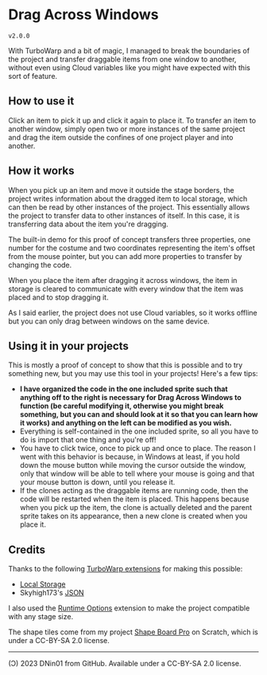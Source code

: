 # Drag Across Windows

`v2.0.0`

With TurboWarp and a bit of magic, I managed to break the boundaries of the project and transfer draggable items from one window to another, without even using Cloud variables like you might have expected with this sort of feature.

## How to use it

Click an item to pick it up and click it again to place it. To transfer an item to another window, simply open two or more instances of the same project and drag the item outside the confines of one project player and into another.

## How it works

When you pick up an item and move it outside the stage borders, the project writes information about the dragged item to local storage, which can then be read by other instances of the project. This essentially allows the project to transfer data to other instances of itself. In this case, it is transferring data about the item you're dragging.

The built-in demo for this proof of concept transfers three properties, one number for the costume and two coordinates representing the item's offset from the mouse pointer, but you can add more properties to transfer by changing the code.

When you place the item after dragging it across windows, the item in storage is cleared to communicate with every window that the item was placed and to stop dragging it.

As I said earlier, the project does not use Cloud variables, so it works offline but you can only drag between windows on the same device.

## Using it in your projects

This is mostly a proof of concept to show that this is possible and to try something new, but you may use this tool in your projects! Here's a few tips:

- **I have organized the code in the one included sprite such that anything off to the right is necessary for Drag Across Windows to function (be careful modifying it, otherwise you might break something, but you can and should look at it so that you can learn how it works) and anything on the left can be modified as you wish.**
- Everything is self-contained in the one included sprite, so all you have to do is import that one thing and you're off!
- You have to click twice, once to pick up and once to place. The reason I went with this behavior is because, in Windows at least, if you hold down the mouse button while moving the cursor outside the window, only that window will be able to tell where your mouse is going and that your mouse button is down, until you release it.
- If the clones acting as the draggable items are running code, then the code will be restarted when the item is placed. This happens because when you pick up the item, the clone is actually deleted and the parent sprite takes on its appearance, then a new clone is created when you place it.

## Credits

Thanks to the following [TurboWarp extensions](https://extensions.turbowarp.org/) for making this possible:
- [Local Storage](https://extensions.turbowarp.org/local-storage.js)
- Skyhigh173's [JSON](https://extensions.turbowarp.org/Skyhigh173/json.js)

I also used the [Runtime Options](https://extensions.turbowarp.org/runtime-options.js) extension to make the project compatible with any stage size.

The shape tiles come from my project [Shape Board Pro](https://scratch.mit.edu/projects/798778469/) on Scratch, which is under a CC-BY-SA 2.0 license.

---

(Ͻ) 2023 DNin01 from GitHub. Available under a CC-BY-SA 2.0 license.

